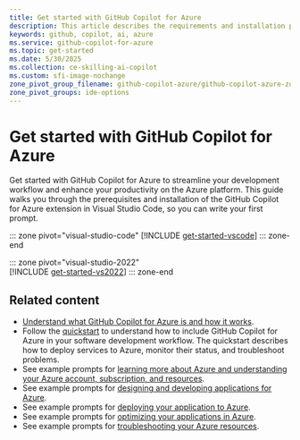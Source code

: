 ```yaml
---
title: Get started with GitHub Copilot for Azure
description: This article describes the requirements and installation procedure for the GitHub Copilot for Azure Visual Studio Code extension.
keywords: github, copilot, ai, azure
ms.service: github-copilot-for-azure
ms.topic: get-started
ms.date: 5/30/2025
ms.collection: ce-skilling-ai-copilot
ms.custom: sfi-image-nochange
zone_pivot_group_filename: github-copilot-azure/github-copilot-azure-zone-pivot-groups.json
zone_pivot_groups: ide-options
---
```


# Get started with GitHub Copilot for Azure

Get started with GitHub Copilot for Azure to streamline your development workflow and enhance your productivity on the Azure platform. This guide walks you through the prerequisites and installation of the GitHub Copilot for Azure extension in Visual Studio Code, so you can write your first prompt.

::: zone pivot="visual-studio-code"
[!INCLUDE [get-started-vscode](./includes/get-started-vscode.md)]
::: zone-end  

::: zone pivot="visual-studio-2022"  
[!INCLUDE [get-started-vs2022](./includes/get-started-visual-studio-2022.md)]
::: zone-end  


## Related content

- [Understand what GitHub Copilot for Azure is and how it works](introduction.md).
- Follow the [quickstart](quickstart-build-deploy-applications.md) to understand how to include GitHub Copilot for Azure in your software development workflow. The quickstart describes how to deploy services to Azure, monitor their status, and troubleshoot problems.
- See example prompts for [learning more about Azure and understanding your Azure account, subscription, and resources](learn-examples.md).
- See example prompts for [designing and developing applications for Azure](design-develop-examples.md).
- See example prompts for [deploying your application to Azure](deploy-examples.md).
- See example prompts for [optimizing your applications in Azure](optimize-examples.md).
- See example prompts for [troubleshooting your Azure resources](troubleshoot-examples.md).
